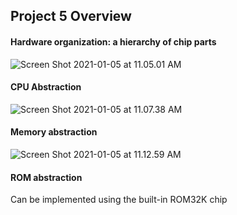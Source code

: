 ## Project 5 Overview



#### Hardware organization: a hierarchy of chip parts

![Screen Shot 2021-01-05 at 11.05.01 AM](https://loyioblog.oss-cn-beijing.aliyuncs.com/LoyioBlog/20210105hXGrbI.png)





#### CPU Abstraction

![Screen Shot 2021-01-05 at 11.07.38 AM](https://loyioblog.oss-cn-beijing.aliyuncs.com/LoyioBlog/20210105B6IZQg.png)





#### Memory  abstraction

![Screen Shot 2021-01-05 at 11.12.59 AM](https://loyioblog.oss-cn-beijing.aliyuncs.com/LoyioBlog/20210105iDUBzG.png)



#### ROM abstraction

Can be implemented using the built-in ROM32K chip

